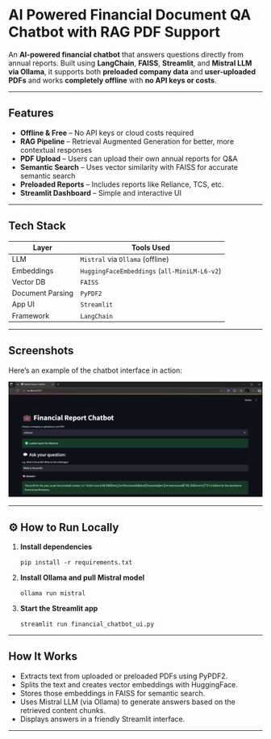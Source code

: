 # AI Powered Financial Document QA Chatbot with RAG PDF Support

An **AI-powered financial chatbot** that answers questions directly from annual reports. Built using **LangChain**, **FAISS**, **Streamlit**, and **Mistral LLM via Ollama**, it supports both **preloaded company data** and **user-uploaded PDFs** and works **completely offline** with **no API keys or costs**.

---

##  Features

- **Offline & Free** – No API keys or cloud costs required
- **RAG Pipeline** – Retrieval Augmented Generation for better, more contextual responses
- **PDF Upload** – Users can upload their own annual reports for Q&A
- **Semantic Search** – Uses vector similarity with FAISS for accurate semantic search
- **Preloaded Reports** – Includes reports like Reliance, TCS, etc.
- **Streamlit Dashboard** – Simple and interactive UI

---

##  Tech Stack

| Layer            | Tools Used                                     |
|------------------|------------------------------------------------|
| LLM              | `Mistral` via `Ollama` (offline)               |
| Embeddings       | `HuggingFaceEmbeddings` (`all-MiniLM-L6-v2`)   |
| Vector DB        | `FAISS`                                        |
| Document Parsing | `PyPDF2`                                       |
| App UI           | `Streamlit`                                    |
| Framework        | `LangChain`                                    |

---

##  Screenshots

Here’s an example of the chatbot interface in action:

![Financial Report Chatbot Screenshot](Screenshot%202025-08-03%20003904.png)




---

## ⚙ How to Run Locally

1. **Install dependencies**
    ```
    pip install -r requirements.txt
    ```

2. **Install Ollama and pull Mistral model**
    ```
    ollama run mistral
    ```

3. **Start the Streamlit app**
    ```
    streamlit run financial_chatbot_ui.py
    ```

---

##  How It Works

- Extracts text from uploaded or preloaded PDFs using PyPDF2.
- Splits the text and creates vector embeddings with HuggingFace.
- Stores those embeddings in FAISS for semantic search.
- Uses Mistral LLM (via Ollama) to generate answers based on the retrieved content chunks.
- Displays answers in a friendly Streamlit interface.

---
